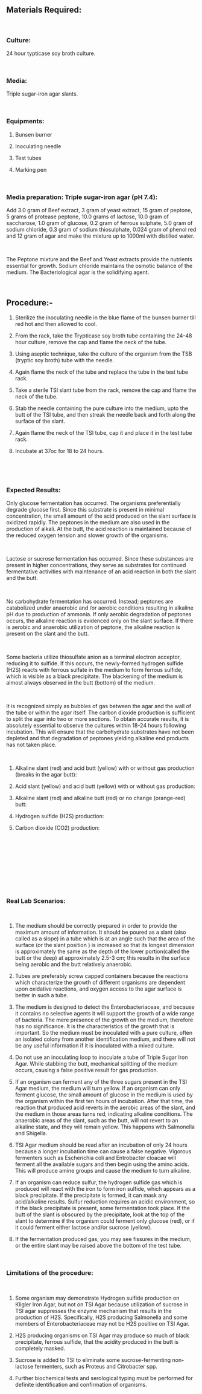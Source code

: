 ## Materials Required:

&nbsp;

### Culture:
 

24 hour typticase soy broth culture.

 

&nbsp;

### Media:
 

Triple sugar-iron agar slants.

 

&nbsp;

### Equipments:
 

1. Bunsen burner

2. Inoculating needle

3. Test tubes

4. Marking pen
 

&nbsp;

### Media preparation: Triple sugar-iron agar (pH 7.4):
 

Add 3.0 gram of Beef extract, 3 gram of yeast extract, 15 gram of peptone, 5 grams of protease peptone, 10.0 grams of lactose, 10.0 gram of saccharose, 1.0 gram of glucose, 0.2 gram of ferrous sulphate, 5.0 gram of sodium chloride, 0.3 gram of sodium thiosulphate, 0.024 gram of phenol red and 12 gram of agar and make the mixture up to 1000ml with distilled water.

&nbsp;

The Peptone mixture and the Beef and Yeast extracts provide the nutrients essential for growth. Sodium chloride maintains the osmotic balance of the medium. The Bacteriological agar is the solidifying agent.

&nbsp;

## Procedure:-
 

1. Sterilize the inoculating needle in the blue flame of the bunsen burner till red hot and then allowed to cool.

2. From the rack, take the Trypticase soy broth tube containing the 24-48 hour culture, remove the cap and flame the neck of the tube.

3. Using aseptic technique, take the culture of the organism from the TSB (tryptic soy broth) tube with the needle.

4. Again flame the neck of the tube and replace the tube in the test tube rack.

5. Take a sterile TSI slant tube from the rack, remove the cap and flame the neck of the tube.

6. Stab the needle containing the pure culture into the medium, upto the butt of the TSI tube, and then streak the needle back and forth along the surface of the slant.

7. Again flame the neck of the TSI tube, cap it and place it in the test tube rack.

8. Incubate at 37oc for 18 to 24 hours.
 

&nbsp;

&nbsp;


### Expected Results:
 

Only glucose fermentation has occurred. The organisms preferentially degrade glucose first. Since this substrate is present in minimal concentration, the small amount of the acid produced on the slant surface is oxidized rapidly. The peptones in the medium are also used in the production of alkali. At the butt, the acid reaction is maintained because of the reduced oxygen tension and slower growth of the organisms.

 
&nbsp;


Lactose or sucrose fermentation has occurred. Since these substances are present in higher concentrations, they serve as substrates for continued fermentative activities with maintenance of an acid reaction in both the slant and the butt.

 
&nbsp;


No carbohydrate fermentation has occurred. Instead; peptones are catabolized under anaerobic and /or aerobic conditions resulting in alkaline pH due to production of ammonia. If only aerobic degradation of peptones occurs, the alkaline reaction is evidenced only on the slant surface. If there is aerobic and anaerobic utilization of peptone, the alkaline reaction is present on the slant and the butt.

&nbsp;

 

Some bacteria utilize thiosulfate anion as a terminal electron acceptor, reducing it to sulfide. If this occurs, the newly-formed hydrogen sulfide   (H2S) reacts with ferrous sulfate in the medium to form ferrous sulfide, which is visible as a black precipitate. The blackening of the medium is almost always observed in the butt (bottom) of the medium.

&nbsp;

It is recognized simply as bubbles of gas between the agar and the wall of the tube or within the agar itself. The carbon dioxide production is sufficient to split the agar into two or more sections. To obtain accurate results, it is absolutely essential to observe the cultures within 18-24 hours following incubation. This will ensure that the carbohydrate substrates have not been depleted and that degradation of peptones yielding alkaline end products has not taken place.

 
&nbsp;


1. Alkaline slant (red) and acid butt (yellow) with or without gas production (breaks in the agar butt):

2. Acid slant (yellow) and acid butt (yellow) with or without gas production:

3. Alkaline slant (red) and alkaline butt (red) or no change (orange-red) butt:

4. Hydrogen sulfide (H2S) production:

5. Carbon dioxide (CO2) production:

&nbsp;

<img src="images/1.jpg" title="" />

&nbsp;

<img src="images/2.jpg" title="" />

&nbsp;

&nbsp;

### Real Lab Scenarios:
 
&nbsp;

1.	The medium should be correctly prepared in order to provide the maximum amount of information. It should be poured as a slant (also called as a slope) in a tube which is at an angle such that the area of the surface (or the slant position ) is increased so that its longest dimension is approximately the same as the depth of the lower portion(called the butt or the deep) at approximately 2.5-3 cm; this results in the surface being aerobic and the butt relatively anaerobic.

2.	 Tubes are preferably screw capped containers because the reactions which characterize the growth of different organisms are dependent upon oxidative reactions, and oxygen access to the agar surface is better in such a tube.


3.	 The medium is designed to detect the Enterobacteriaceae, and because it contains no selective agents it will support the growth of a wide range of bacteria. The mere presence of the growth on the medium, therefore has no significance.  It is the characteristics of the growth that is important. So the medium must be inoculated with a pure culture, often an isolated colony from another identification medium, and there will not be any useful information if it is inoculated with a mixed culture.

4.	 Do not use an inoculating loop to inoculate a tube of Triple Sugar Iron Agar. While stabbing the butt, mechanical splitting of the medium occurs, causing a false positive result for gas production.


5.	If an organism can ferment any of the three sugars present in the TSI Agar medium, the medium will turn yellow. If an organism can only ferment glucose, the small amount of glucose in the medium is used by the organism within the first ten hours of incubation. After that time, the reaction that produced acid reverts in the aerobic areas of the slant, and the medium in those areas turns red, indicating alkaline conditions. The anaerobic areas of the slant, such as the butt, will not revert to an alkaline state, and they will remain yellow. This happens with Salmonella and Shigella.

6.	TSI Agar medium should be read after an incubation of only 24 hours because a longer incubation time can cause a false negative. Vigorous fermenters such as Escherichia coli and Entrobacter cloacae will ferment all the available sugars and then begin using the amino acids. This will produce amine groups and cause the medium to turn alkaline.


7.	 If an organism can reduce sulfur, the hydrogen sulfide gas which is produced will react with the iron to form iron sulfide, which appears as a black precipitate. If the precipitate is formed, it can mask any acid/alkaline results. Sulfur reduction requires an acidic environment, so if the black precipitate is present, some fermentation took place. If the butt of the slant is obscured by the precipitate, look at the top of the slant to determine if the organism could ferment only glucose (red), or if it could ferment either lactose and/or sucrose (yellow).

8.	If the fermentation produced gas, you may see fissures in the medium, or the entire slant may be raised above the bottom of the test tube.
 
 
&nbsp;

### Limitations of the procedure:
 
&nbsp;

1.	 Some organism may demonstrate Hydrogen sulfide production on Kligler Iron Agar, but not on TSI Agar because utilization of sucrose in TSI agar suppresses the enzyme mechanism that results in the production of H2S. Specifically, H2S producing Salmonella and some members of Enterobacteriaceae may not be H2S positive on TSI Agar.

2.	H2S producing organisms on TSI Agar may produce so much of black precipitate, ferrous sulfide, that the acidity produced in the butt is completely masked.


3.	 Sucrose is added to TSI to eliminate some sucrose-fermenting non-lactose fermenters, such as Proteus and Citrobacter spp.

4.	 Further biochemical tests and serological typing must be performed for definite identification and confirmation of organisms.
